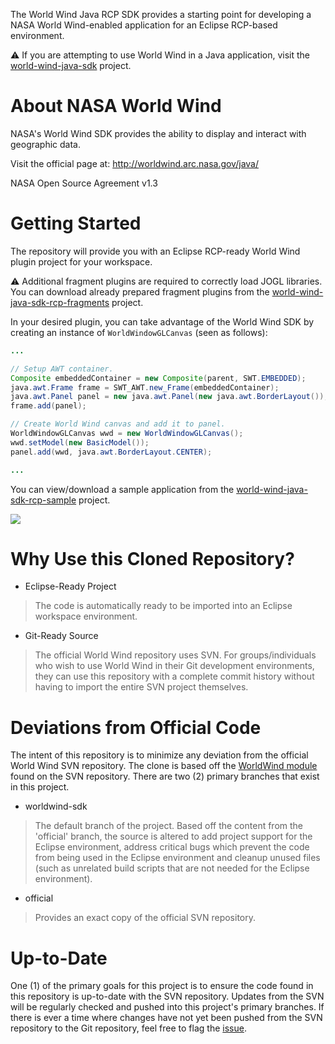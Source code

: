 The World Wind Java RCP SDK provides a starting point for developing a NASA World Wind-enabled application for an Eclipse RCP-based environment.

:warning: If you are attempting to use World Wind in a Java application, visit the [world-wind-java-sdk](https://github.com/unofficial-nasa/world-wind-java-sdk) project.

# About NASA World Wind
NASA's World Wind SDK provides the ability to display and interact with geographic data.

Visit the official page at: http://worldwind.arc.nasa.gov/java/

NASA Open Source Agreement v1.3

# Getting Started
The repository will provide you with an Eclipse RCP-ready World Wind plugin project for your workspace.

:warning: Additional fragment plugins are required to correctly load JOGL libraries. You can download already prepared fragment plugins from the [world-wind-java-sdk-rcp-fragments](https://github.com/unofficial-nasa/world-wind-java-sdk-rcp-fragments) project.

In your desired plugin, you can take advantage of the World Wind SDK by creating an instance of `WorldWindowGLCanvas` (seen as follows):
```java
...

// Setup AWT container.
Composite embeddedContainer = new Composite(parent, SWT.EMBEDDED);
java.awt.Frame frame = SWT_AWT.new_Frame(embeddedContainer);
java.awt.Panel panel = new java.awt.Panel(new java.awt.BorderLayout());
frame.add(panel);

// Create World Wind canvas and add it to panel.
WorldWindowGLCanvas wwd = new WorldWindowGLCanvas();
wwd.setModel(new BasicModel());
panel.add(wwd, java.awt.BorderLayout.CENTER);

...
```

You can view/download a sample application from the [world-wind-java-sdk-rcp-sample](https://github.com/unofficial-nasa/world-wind-java-sdk-rcp-sample) project.

![](https://raw.githubusercontent.com/unofficial-nasa/world-wind-java-sdk/gh-pages/SampleWorldWindImage.png)

# Why Use this Cloned Repository?
 * Eclipse-Ready Project
 > The code is automatically ready to be imported into an Eclipse workspace environment.
 
 * Git-Ready Source
 > The official World Wind repository uses SVN. For groups/individuals who wish to use World Wind in their Git development environments, they can use this repository with a complete commit history without having to import the entire SVN project themselves.

# Deviations from Official Code
The intent of this repository is to minimize any deviation from the official World Wind SVN repository. The clone is based off the [WorldWind module](http://worldwind31.arc.nasa.gov/svn/trunk/WorldWind/) found on the SVN repository. There are two (2) primary branches that exist in this project.

 * worldwind-sdk
 > The default branch of the project. Based off the content from the 'official' branch, the source is altered to add project support for the Eclipse environment, address critical bugs which prevent the code from being used in the Eclipse environment and cleanup unused files (such as unrelated build scripts that are not needed for the Eclipse environment).

 * official
 > Provides an exact copy of the official SVN repository.

# Up-to-Date
One (1) of the primary goals for this project is to ensure the code found in this repository is up-to-date with the SVN repository. Updates from the SVN will be regularly checked and pushed into this project's primary branches. If there is ever a time where changes have not yet been pushed from the SVN repository to the Git repository, feel free to flag the [issue](https://github.com/unofficial-nasa/world-wind-java-sdk/issues).
